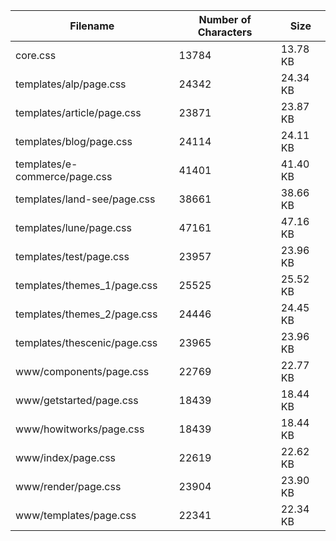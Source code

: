 | Filename                      | Number of Characters | Size     |
| ----------------------------- | -------------------- | -------- |
| core.css                      | 13784                | 13.78 KB |
| templates/alp/page.css        | 24342                | 24.34 KB |
| templates/article/page.css    | 23871                | 23.87 KB |
| templates/blog/page.css       | 24114                | 24.11 KB |
| templates/e-commerce/page.css | 41401                | 41.40 KB |
| templates/land-see/page.css   | 38661                | 38.66 KB |
| templates/lune/page.css       | 47161                | 47.16 KB |
| templates/test/page.css       | 23957                | 23.96 KB |
| templates/themes_1/page.css   | 25525                | 25.52 KB |
| templates/themes_2/page.css   | 24446                | 24.45 KB |
| templates/thescenic/page.css  | 23965                | 23.96 KB |
| www/components/page.css       | 22769                | 22.77 KB |
| www/getstarted/page.css       | 18439                | 18.44 KB |
| www/howitworks/page.css       | 18439                | 18.44 KB |
| www/index/page.css            | 22619                | 22.62 KB |
| www/render/page.css           | 23904                | 23.90 KB |
| www/templates/page.css        | 22341                | 22.34 KB |
